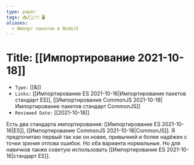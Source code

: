 ```yaml
---
type: paper
tags: 📥️/📜️/🩳 🖥️
aliases:
  - Импорт пакетов в NodeJS
---
```




# Title: **[[Импортирование 2021-10-18]]**
- `Type:` [[&]]
- `Links:` [[Импортирование ES 2021-10-16|Импортирование пакетов стандарт ES]], [[Импортирование CommonJS 2021-10-18|Импортирование пакетов стандарт CommonJS]]
- `Reviewed Date:` [[2021-10-18]]

Есть два стандарта импортирования: [[Импортирование ES 2021-10-16|ES]], [[Импортирование CommonJS 2021-10-18|CommonJS]]. Я предпочитаю первый так как он новее, привычней и более надёжен с точки зркния отлова ошибок. Но оба варианта нормальные. Но для навичков также советую использовать [[Импортирование ES 2021-10-16|стандарт ES]].